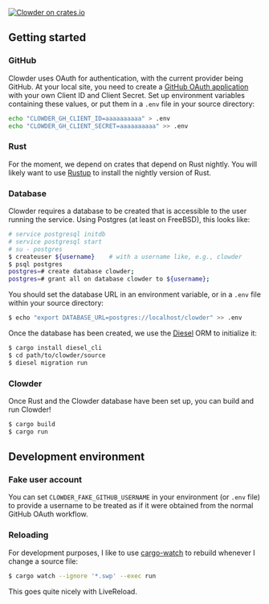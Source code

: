 [![Clowder on crates.io](https://img.shields.io/crates/v/clowder.svg)](https://crates.io/crates/clowder)

## Getting started

### GitHub

Clowder uses OAuth for authentication, with the current provider being GitHub.
At your local site, you need to create a
[GitHub OAuth application](https://github.com/settings/developers)
with your own Client ID and Client Secret.
Set up environment variables containing these values, or put them in a `.env`
file in your source directory:

```sh
echo "CLOWDER_GH_CLIENT_ID=aaaaaaaaaa" > .env
echo "CLOWDER_GH_CLIENT_SECRET=aaaaaaaaaa" >> .env
```


### Rust

For the moment, we depend on crates that depend on Rust nightly.
You will likely want to use [Rustup](https://www.rustup.rs) to install the
nightly version of Rust.


### Database

Clowder requires a database to be created that is accessible to the user running
the service. Using Postgres (at least on FreeBSD), this looks like:

```sh
# service postgresql initdb
# service postgresql start
# su - postgres
$ createuser ${username}    # with a username like, e.g., clowder
$ psql postgres
postgres=# create database clowder;
postgres=# grant all on database clowder to ${username};
```

You should set the database URL in an environment variable, or in a
`.env` file within your source directory:

```sh
$ echo "export DATABASE_URL=postgres://localhost/clowder" >> .env
```

Once the database has been created, we use the
[Diesel](https://crates.io/crates/diesel) ORM to initialize it:

```sh
$ cargo install diesel_cli
$ cd path/to/clowder/source
$ diesel migration run
```


### Clowder

Once Rust and the Clowder database have been set up, you can build and run
Clowder!

```sh
$ cargo build
$ cargo run
```


## Development environment

### Fake user account

You can set `CLOWDER_FAKE_GITHUB_USERNAME` in your environment (or `.env` file)
to provide a username to be treated as if it were obtained from the normal
GitHub OAuth workflow.


### Reloading

For development purposes, I like to use
[cargo-watch](https://crates.io/crates/cargo-watch) to rebuild whenever I change
a source file:

```sh
$ cargo watch --ignore '*.swp' --exec run
```

This goes quite nicely with LiveReload.
